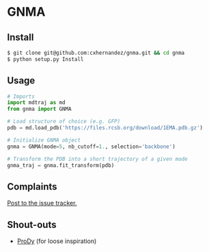 GNMA
====

Install
-------

```bash
$ git clone git@github.com:cxhernandez/gnma.git && cd gnma
$ python setup.py Install
```

Usage
-----

```python
# Imports
import mdtraj as md
from gnma import GNMA

# Load structure of choice (e.g. GFP)
pdb = md.load_pdb('https://files.rcsb.org/download/1EMA.pdb.gz')

# Initialize GNMA object
gnma = GNMA(mode=5, nb_cutoff=1., selection='backbone')

# Transform the PDB into a short trajectory of a given mode
gnma_traj = gnma.fit_transform(pdb)
```

Complaints
----------

[Post to the issue tracker.](https://github.com/cxhernandez/gnma/issues)

Shout-outs
----------

+ [ProDy](https://github.com/prody/ProDy) (for loose inspiration)
